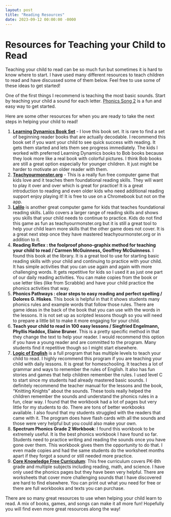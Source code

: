 ```yaml
---
layout: post
title: "Reading Resources"
date: 2023-09-12 00:00:00 -0000
---
```


# Resources for Teaching your Child to Read

Teaching your child to read can be so much fun but sometimes it is hard to know where to start. I have used many different resources to teach children to read and have discussed some of them below. Feel free to use some of these ideas to get started!

One of the first things I recommend is teaching the most basic sounds. Start by teaching your child a sound for each letter. [Phonics Song 2](https://www.youtube.com/watch?v=BELlZKpi1Zs) is a fun and easy way to get started.

Here are some other resources for when you are ready to take the next steps in helping your child to read!

1.	**[Learning Dynamics Book Set](https://www.amazon.com/Weeks-Read-Kindergartners-Confidence-Activities/dp/B07HWTT4WY?th=1)** - I love this book set. It is rare to find a set of beginning reader books that are actually decodable. I recommend this book set if you want your child to see quick success with reading. It gets them started and lets them see progress immediately. The kids I worked with preferred Learning Dynamics books to Bob books because they look more like a real book with colorful pictures. I think Bob books are still a great option especially for younger children. It just might be harder to motivate an older reader with them.
2.	**[Teachyourmonster.org](https://teachyourmonster.org)** - This is a really fun free computer game that kids love and it teaches them foundational reading skills. They will want to play it over and over which is great for practice! It is a great introduction to reading and even older kids who need additional reading support enjoy playing it! It is free to use on a Chromebook but not on the app.
3.	**[Lalilo](https://www.lalilo.com/)** is another great computer game for kids that teaches foundational reading skills. Lalilo covers a larger range of reading skills and shows you skills that your child needs to continue to practice. Kids do not find this game as fun as teachyourmonster.org but it is still a great tool to help your child learn more skills that the other game does not cover. It is a great next step once they have mastered teachyourmonster.org or in addition to it.
4.	**Reading Reflex : the foolproof phono-graphix method for teaching your child to read / Carmen McGuinness, Geoffrey McGuinness**. I found this book at the library. It is a great tool to use for starting basic reading skills with your child and continuing to practice with your child. It has simple activities that you can use again and again with more challenging words. It gets repetitive for kids so I used it as just one part of our daily reading activities. You can make copies from the book or use letter tiles (like from Scrabble) and have your child practice the phonics activities that way.
5.	**Phonics Pathways : clear steps to easy reading and perfect spelling / Dolores G. Hiskes**. This book is helpful in that it shows students many phonics rules and example words that follow those rules. There are game ideas in the back of the book that you can use with the words in the lessons. It is not set up as scripted lessons though so you will need to prepare a little bit to make it more engaging for your child.
6.	**Teach your child to read in 100 easy lessons / Siegfried Engelmann, Phyllis Haddox, Elaine Bruner**. This is a pretty specific method in that they change the text to help your reader. I would recommend this option if you have a young reader and are committed to the program. Many students find it repetitive though so I might start elsewhere.
7.	**[Logic of English](https://store.logicofenglish.com/collections/foundations-c)** is a full program that has multiple levels to teach your child to read. I highly recommend this program if you are teaching your child with daily lessons. It is great for homeschooling. It teaches a lot of grammar and ways to remember the rules of English. It also has fun stories and games that help children remember the rules. I used level C to start since my students had already mastered basic sounds. I definitely recommend the teacher manual for the lessons and the book, “Knitting Knights” about the sounds. These tools really helped the children remember the sounds and understand the phonics rules in a fun, clear way. I found that the workbook had a lot of pages but very little for my students to do. There are tons of better workbooks available. I also found that my students struggled with the readers that came with it. The program does have flash cards with all the sounds and those were very helpful but you could also make your own.
8.	**Spectrum Phonics Grade 2 Workbook**: I found this workbook to be extremely useful. It is the best phonics workbook I have found so far. Students need to practice writing and reading the sounds once you have gone over them. This workbook gives them the opportunity to do that. I even made copies and had the same students do the worksheet months apart if they forgot a sound or still needed more practice.
9.	**[Core Knowledge Free Curriculum](https://www.coreknowledge.org/curriculum/download-curriculum/)**: This free curriculum covers PK-8th grade and multiple subjects including reading, math, and science. I have only used the phonics pages but they have been very helpful. There are worksheets that cover more challenging sounds that I have discovered are hard to find elsewhere. You can print out what you need for free or there are full workbooks and texts you can purchase.

There are so many great resources to use when helping your child learn to read. A mix of books, games, and songs can make it all more fun! Hopefully you will find even more great resources along the way!

